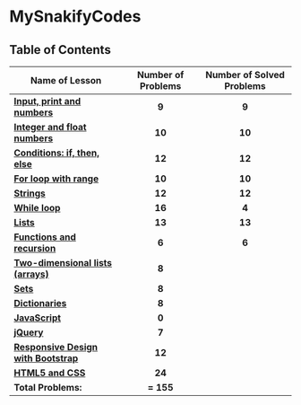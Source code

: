 # MySnakifyCodes

## Table of Contents
| Name of Lesson | Number of Problems | Number of Solved Problems |
| -------------- | :---: | :---: |
| [**Input, print and numbers**](https://snakify.org/en/lessons/print_input_numbers/) | **9** | **9** |
| [**Integer and float numbers**](https://snakify.org/en/lessons/integer_float_numbers/) | **10** | **10** |
| [**Conditions: if, then, else**](https://snakify.org/en/lessons/if_then_else_conditions/) | **12** | **12** |
| [**For loop with range**](https://snakify.org/en/lessons/for_loop_range/) | **10** | **10** |
| [**Strings**](https://snakify.org/en/lessons/strings_str/) | **12** | **12** |
| [**While loop**](https://snakify.org/en/lessons/while_loop/) | **16** | **4** |
| [**Lists**](https://snakify.org/en/lessons/lists/) | **13** | **13** |
| [**Functions and recursion**](https://snakify.org/en/lessons/functions/) | **6** | **6** |
| [**Two-dimensional lists (arrays)**](https://snakify.org/en/lessons/two_dimensional_lists_arrays/) | **8** |  |
| [**Sets**](https://snakify.org/en/lessons/sets/) | **8** |  |
| [**Dictionaries**](https://snakify.org/en/lessons/dictionaries_dicts/) | **8** |  |
| [**JavaScript**](https://snakify.org/en/lessons/javascript_js/) | **0** |  |
| [**jQuery**](https://snakify.org/en/lessons/jquery/) | **7** |  |
| [**Responsive Design with Bootstrap**](https://snakify.org/en/lessons/bootstrap/) | **12** |  |
| [**HTML5 and CSS**](https://snakify.org/en/lessons/html5-and-css/) | **24** |  |
| **Total Problems:** | **= 155** |  |